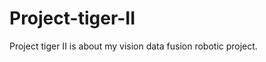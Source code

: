 Project-tiger-II
================

Project tiger II is about my vision data fusion robotic project.

